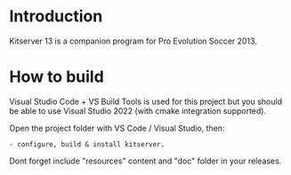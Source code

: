 # Introduction

Kitserver 13 is a companion program for Pro Evolution Soccer 2013.

# How to build

Visual Studio Code + VS Build Tools is used for this project but you
should be able to use Visual Studio 2022 (with cmake integration supported).

Open the project folder with VS Code / Visual Studio, then:
    
    - configure, build & install kitserver.

Dont forget include "resources" content and "doc" folder in your releases.